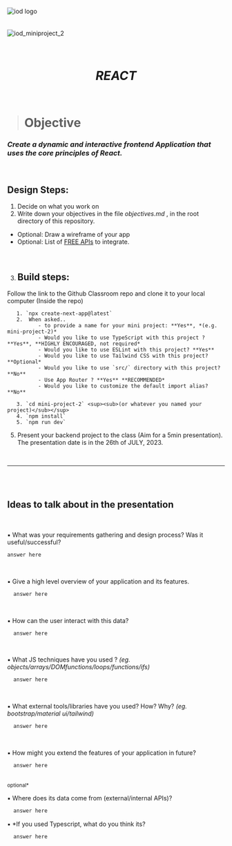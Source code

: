 </br></br></br>
![iod logo](https://x4w8f4y8.rocketcdn.me/wp-content/uploads/2020/05/iod_h_tp_white_c.png)
</br></br></br>
![iod_miniproject_2](https://i.ibb.co/GQrydxK/Screenshot-2023-06-07-at-8-41-59-PM.png)
</br></br></br>

<div align="center">

# *REACT*

</div>

</br>

> # Objective


### *Create a dynamic and interactive frontend Application that uses the core principles of React.*

<br>

## Design Steps:

1. Decide on what you work on
2. Write down your objectives in the file *objectives.md* , in the root directory of this repository.

- Optional: Draw a wireframe of your app
- Optional: List of [FREE APIs](https://docs.google.com/spreadsheets/d/15iDpjqyBkSse9wcN7vvQvORBvX8P_ivAjm-iKXp776Y/edit#gid=0) to integrate.

<br>

3. ## Build steps:

Follow the link to the Github Classroom repo and clone it to your local computer
(Inside the repo)

       1. `npx create-next-app@latest`
       2.  When asked..
              - to provide a name for your mini project: **Yes**, *(e.g. mini-project-2)*
              - Would you like to use TypeScript with this project ? **Yes**, **HIGHLY ENCOURAGED, not required*
              - Would you like to use ESLint with this project? **Yes**
              - Would you like to use Tailwind CSS with this project? **Optional*
              - Would you like to use `src/` directory with this project? **No**
              - Use App Router ? **Yes** **RECOMMENDED*
              - Would you like to customize the default import alias? **No**

       3. `cd mini-project-2` <sup><sub>(or whatever you named your project)</sub></sup>
       4. `npm install`
       5. `npm run dev`

5. Present your backend project to the class (Aim for a 5min presentation). The presentation date is in the 26th of JULY, 2023.

<br>

<hr>

<br><br>

## Ideas to talk about in the presentation


<br/>

▪ What was your requirements gathering and design process? Was it useful/successful?
   ```md
   answer here
   ```

</br>

▪ Give a high level overview of your application and its features.
 ```md
   answer here
 ```


</br>

▪ How can the user interact with this data?
 ```md
   answer here
 ```

</br>

▪ What JS techniques have you used ?
*(eg. objects/arrays/DOMfunctions/loops/functions/ifs)*
 ```md
   answer here
```

</br>

▪ What external tools/libraries have you used? How? Why?
*(eg. bootstrap/material ui/tailwind)*
 ```md
   answer here
 ```

</br>

▪ How might you extend the features of your application in future?
 ```md
   answer here
 ```

 </br>

<div>
<sup>optional*</sup>
</div>

▪ Where does its data come from (external/internal APIs)?


 ```md
   answer here
 ```


▪ *If you used Typescript, what do you think its?


 ```md
   answer here
 ```

</br></br></br></br></br>


